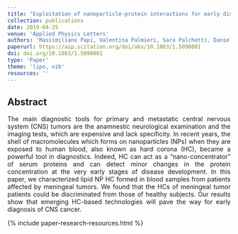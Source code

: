 ```yaml
---
title: "Exploitation of nanoparticle-protein interactions for early disease detection"
collection: publications
date: 2019-04-25
venue: 'Applied Physics Letters'
authors: 'Massimiliano Papi, Valentina Palmieri, Sara Palchetti, Daniela Pozzi, Luca Digiacomo, Elia Guadagno, Marialaura del Basso De Caro, Marina Di Domenico, Serena Ricci, Roberto Pani, Morteza Mahmoudi, Angelina Di Carlo, Giulio Caracciolo'
paperurl: https://aip.scitation.org/doi/abs/10.1063/1.5098081
doi: doi.org/10.1063/1.5098081
type: 'Paper'
theme: 'lipo, nib'
resources: ''
---
```


<h2> Abstract </h2>
<p align= "justify">
The main diagnostic tools for primary and metastatic central nervous system (CNS) tumors are the anamnestic neurological examination and the imaging tests, which are expensive and lack specificity. In recent years, the shell of macromolecules which forms on nanoparticles (NPs) when they are exposed to human blood, also known as hard corona (HC), became a powerful tool in diagnostics. Indeed, HC can act as a “nano-concentrator” of serum proteins and can detect minor changes in the protein concentration at the very early stages of disease development. In this paper, we characterized lipid NP HC formed in blood samples from patients affected by meningeal tumors. We found that the HCs of meningeal tumor patients could be discriminated from those of healthy subjects. Our results show that emerging HC-based technologies will pave the way for early diagnosis of CNS cancer.

{% include paper-research-resources.html %}
